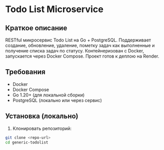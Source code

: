 <!-- # Todo List

Simple todo list

## Features

- Add new tasks with a title and active date
- Mark tasks as done
- Edit existing tasks
- Delete tasks
- Filter tasks based on their completion status

## Installation & Usage

1. Clone the repository: `git clone https://github.com/erazr/todo-list.git`.
2. Navigate to the project directory: `cd todo-list`.
3. Rename .env.example to .env and change variables accordingly.
4. Start the docker containers: `make up`.
5. Navigate to swagger docs at http://localhost:8080/api/docs/index.htm.

## Libraries

1. [go-chi](https://github.com/go-chi/chi) as router
2. [zerolog](https://github.com/rs/zerolog) as logger
3. [golang-migrate](https://github.com/golang-migrate/migrate) for migrating the database -->


# Todo List Microservice

Краткое описание
---
RESTful микросервис Todo List на Go + PostgreSQL. Поддерживает создание, обновление, удаление, пометку задач как выполненные и получение списка задач по статусу. Контейнеризован с Docker, запускается через Docker Compose. Проект готов к деплою на Render.

Требования
---
- Docker
- Docker Compose
- Go 1.20+ (для локальной сборки)
- PostgreSQL (локально или через сервис)

Установка (локально)
---
1. Клонировать репозиторий:
```bash
git clone <repo-url>
cd generic-todolist
